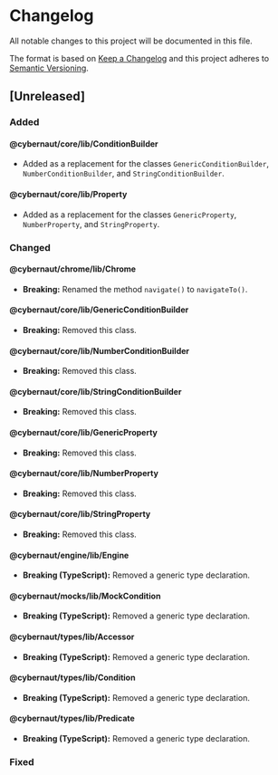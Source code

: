 # Changelog

All notable changes to this project will be documented in this file.

The format is based on [Keep a Changelog][external-keepachangelog]
and this project adheres to [Semantic Versioning][external-semver-spec].

## [Unreleased]

### Added

#### @cybernaut/core/lib/ConditionBuilder

- Added as a replacement for the classes `GenericConditionBuilder`, `NumberConditionBuilder`, and `StringConditionBuilder`.

#### @cybernaut/core/lib/Property

- Added as a replacement for the classes `GenericProperty`, `NumberProperty`, and `StringProperty`.

### Changed

#### @cybernaut/chrome/lib/Chrome

- **Breaking:** Renamed the method `navigate()` to `navigateTo()`.

#### @cybernaut/core/lib/GenericConditionBuilder

- **Breaking:** Removed this class.

#### @cybernaut/core/lib/NumberConditionBuilder

- **Breaking:** Removed this class.

#### @cybernaut/core/lib/StringConditionBuilder

- **Breaking:** Removed this class.

#### @cybernaut/core/lib/GenericProperty

- **Breaking:** Removed this class.

#### @cybernaut/core/lib/NumberProperty

- **Breaking:** Removed this class.

#### @cybernaut/core/lib/StringProperty

- **Breaking:** Removed this class.

#### @cybernaut/engine/lib/Engine

- **Breaking (TypeScript):** Removed a generic type declaration.

#### @cybernaut/mocks/lib/MockCondition

- **Breaking (TypeScript):** Removed a generic type declaration.

#### @cybernaut/types/lib/Accessor

- **Breaking (TypeScript):** Removed a generic type declaration.

#### @cybernaut/types/lib/Condition

- **Breaking (TypeScript):** Removed a generic type declaration.

#### @cybernaut/types/lib/Predicate

- **Breaking (TypeScript):** Removed a generic type declaration.

### Fixed

[external-keepachangelog]: http://keepachangelog.com/en/1.0.0/
[external-semver-spec]: http://semver.org/spec/v2.0.0.html

